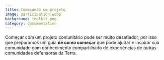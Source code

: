 ```yaml
---
title: Começando um projeto
image: participation.webp
background: toolkit.png
category: documentation
---
```


Começar com um projeto comunitário pode ser muito desafiador, por isso que preparamos um guia **de como começar** que pode ajudar e inspirar sua comunidade com conhecimento compartilhado de experiências de outras comunidades defensoras da Terra.

<app-button full :color="true" localurl=":8086/all/https://www.earthdefenderstoolkit.com/toolkit/how-to-get-started/?lang=pt-br" text="Leia o guia"></app-button>
